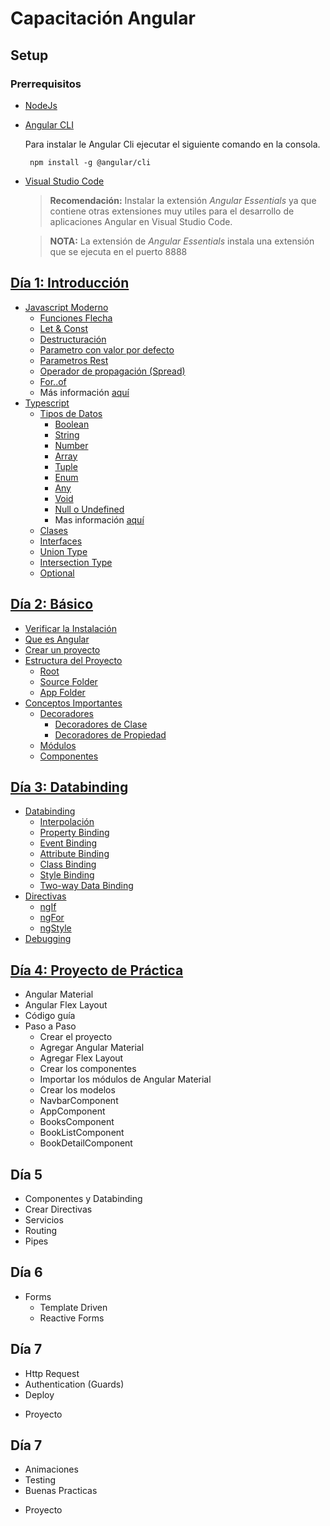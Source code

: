 # Capacitación Angular

## Setup

### Prerrequisitos

- [NodeJs](https://nodejs.org/)
- [Angular CLI](https://cli.angular.io/)

  Para instalar le Angular Cli ejecutar el siguiente comando en la consola.

  ```
   npm install -g @angular/cli
  ```

- [Visual Studio Code](https://code.visualstudio.com/)

  > **Recomendación:** Instalar la extensión _Angular Essentials_ ya que contiene otras extensiones muy utiles para el desarrollo de aplicaciones Angular en Visual Studio Code.

  > **NOTA:** La extensión de _Angular Essentials_ instala una extensión que se ejecuta en el puerto 8888

## [Día 1: Introducción](https://github.com/arias9306/capacitacion-angular/blob/master/dia1.md)

- [Javascript Moderno](https://github.com/arias9306/capacitacion-angular/blob/master/dia1.md#javascript-moderno)
  - [Funciones Flecha](https://github.com/arias9306/capacitacion-angular/blob/master/dia1.md#funciones-flecha)
  - [Let & Const](https://github.com/arias9306/capacitacion-angular/blob/master/dia1.md#let--const)
  - [Destructuración](https://github.com/arias9306/capacitacion-angular/blob/master/dia1.md#destructuraci%C3%B3n)
  - [Parametro con valor por defecto](https://github.com/arias9306/capacitacion-angular/blob/master/dia1.md#parametro-con-valor-por-defecto)
  - [Parametros Rest](https://github.com/arias9306/capacitacion-angular/blob/master/dia1.md#parametros-rest)
  - [Operador de propagación (Spread)](https://github.com/arias9306/capacitacion-angular/blob/master/dia1.md#operador-de-propagaci%C3%B3n-spread)
  - [For..of](https://github.com/arias9306/capacitacion-angular/blob/master/dia1.md#for-of)
  - Más información [aquí](https://github.com/lukehoban/es6features#readme)
- [Typescript](https://github.com/arias9306/capacitacion-angular/blob/master/dia1.md#typescript)
  - [Tipos de Datos](https://github.com/arias9306/capacitacion-angular/blob/master/dia1.md#tipos-de-datos)
    - [Boolean](https://github.com/arias9306/capacitacion-angular/blob/master/dia1.md#boolean)
    - [String](https://github.com/arias9306/capacitacion-angular/blob/master/dia1.md#string)
    - [Number](https://github.com/arias9306/capacitacion-angular/blob/master/dia1.md#number)
    - [Array](https://github.com/arias9306/capacitacion-angular/blob/master/dia1.md#array)
    - [Tuple](https://github.com/arias9306/capacitacion-angular/blob/master/dia1.md#tuple)
    - [Enum](https://github.com/arias9306/capacitacion-angular/blob/master/dia1.md#enum)
    - [Any](https://github.com/arias9306/capacitacion-angular/blob/master/dia1.md#any)
    - [Void](https://github.com/arias9306/capacitacion-angular/blob/master/dia1.md#void)
    - [Null o Undefined](https://github.com/arias9306/capacitacion-angular/blob/master/dia1.md#null-o-undefined)
    - Mas información [aquí](https://www.typescriptlang.org/docs/handbook/basic-types.html)
  - [Clases](https://github.com/arias9306/capacitacion-angular/blob/master/dia1.md#clases)
  - [Interfaces](https://github.com/arias9306/capacitacion-angular/blob/master/dia1.md#interfaces)
  - [Union Type](https://github.com/arias9306/capacitacion-angular/blob/master/dia1.md#union-type)
  - [Intersection Type](https://github.com/arias9306/capacitacion-angular/blob/master/dia1.md#intersection-type)
  - [Optional](https://github.com/arias9306/capacitacion-angular/blob/master/dia1.md#optional)

## [Día 2: Básico](https://github.com/arias9306/capacitacion-angular/blob/master/dia2.md#d%C3%ADa-2)

- [Verificar la Instalación](https://github.com/arias9306/capacitacion-angular/blob/master/dia2.md#verificar-instalaci%C3%B3n)
- [Que es Angular](https://github.com/arias9306/capacitacion-angular/blob/master/dia2.md#que-es-angular)
- [Crear un proyecto](https://github.com/arias9306/capacitacion-angular/blob/master/dia2.md#crear-un-proyecto)
- [Estructura del Proyecto](https://github.com/arias9306/capacitacion-angular/blob/master/dia2.md#estructura-del-proyecto)
  - [Root](https://github.com/arias9306/capacitacion-angular/blob/master/dia2.md#root)
  - [Source Folder](https://github.com/arias9306/capacitacion-angular/blob/master/dia2.md#source-folder)
  - [App Folder](https://github.com/arias9306/capacitacion-angular/blob/master/dia2.md#app-folder)
- [Conceptos Importantes](https://github.com/arias9306/capacitacion-angular/blob/master/dia2.md#conceptos-importantes)
  - [Decoradores](https://github.com/arias9306/capacitacion-angular/blob/master/dia2.md#decoradores)
    - [Decoradores de Clase](https://github.com/arias9306/capacitacion-angular/blob/master/dia2.md#decoradores-de-clase)
    - [Decoradores de Propiedad](https://github.com/arias9306/capacitacion-angular/blob/master/dia2.md#decoradores-de-propiedad)
  - [Módulos](https://github.com/arias9306/capacitacion-angular/blob/master/dia2.md#modulos)
  - [Componentes](https://github.com/arias9306/capacitacion-angular/blob/master/dia2.md#Componentes)

## [Día 3: Databinding](https://github.com/arias9306/capacitacion-angular/blob/master/dia3.md)

- [Databinding](https://github.com/arias9306/capacitacion-angular/blob/master/dia3.md#Databinding)
  - [Interpolación](https://github.com/arias9306/capacitacion-angular/blob/master/dia3.md#Interpolación)
  - [Property Binding](https://github.com/arias9306/capacitacion-angular/blob/master/dia3.md#property-binding)
  - [Event Binding](https://github.com/arias9306/capacitacion-angular/blob/master/dia3.md#event-binding)
  - [Attribute Binding](https://github.com/arias9306/capacitacion-angular/blob/master/dia3.md#attribute-binding)
  - [Class Binding](https://github.com/arias9306/capacitacion-angular/blob/master/dia3.md#class-binding)
  - [Style Binding](https://github.com/arias9306/capacitacion-angular/blob/master/dia3.md#style-binding)
  - [Two-way Data Binding](https://github.com/arias9306/capacitacion-angular/blob/master/dia3.md#two-way-databinding)
- [Directivas](https://github.com/arias9306/capacitacion-angular/blob/master/dia3.md#directivas)
  - [ngIf](https://github.com/arias9306/capacitacion-angular/blob/master/dia3.md#ngif)
  - [ngFor](https://github.com/arias9306/capacitacion-angular/blob/master/dia3.md#ngfor)
  - [ngStyle](https://github.com/arias9306/capacitacion-angular/blob/master/dia3.md#ngstyle)
- [Debugging](https://github.com/arias9306/capacitacion-angular/blob/master/dia3.md#debugging)


## [Día 4: Proyecto de Práctica](https://github.com/arias9306/capacitacion-angular/blob/master/dia4.md)

- Angular Material
- Angular Flex Layout
- Código guía
- Paso a Paso
  - Crear el proyecto
  - Agregar Angular Material
  - Agregar Flex Layout
  - Crear los componentes
  - Importar los módulos de Angular Material
  - Crear los modelos
  - NavbarComponent
  - AppComponent
  - BooksComponent
  - BookListComponent
  - BookDetailComponent


## Día 5

- Componentes y Databinding
- Crear Directivas
- Servicios
- Routing
- Pipes

## Día 6

- Forms
  - Template Driven
  - Reactive Forms

## Día 7

- Http Request
- Authentication (Guards)
- Deploy

* Proyecto

## Día 7

- Animaciones
- Testing
- Buenas Practicas

* Proyecto
